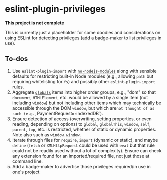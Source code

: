 # eslint-plugin-privileges

**This project is not complete**

This is currently just a placeholder for some doodles and considerations on
using ESLint for detecting privileges (add a badge-maker to list
privileges in use).

## To-dos

1. Use `eslint-plugin-import` with
    [`no-nodejs-modules`](https://github.com/benmosher/eslint-plugin-import/blob/master/docs/rules/no-nodejs-modules.md)
    along with sensible defaults for restricting built-in Node modules (e.g.,
    allowing `path` but requiring whitelisting for `fs`) and possibly other
    `eslint-plugin-import` rules.
1. Aggregate [`globals`](https://www.npmjs.com/package/globals) items into higher
    order groups, e.g., "dom" so that `document`, `HTMLElement`, etc. would be
    allowed by a single item (not including `window`) but not including other items
    which may technically be accessible through the DOM `window`, but which are`
    not thought of as such (e.g., `PaymentRequest` or `indexedDB`).
1. Ensure detection of access (overwriting, setting properties, or even reading,
    depending on options) to `global`, `globalThis`, `window`, `self`, `parent`,
    `top`, etc. is restricted, whether of static or dynamic properties. Note also
    such as `window.window`.
1. Iterate through files for `require`, `import` (dynamic or static), and maybe
    `define` (`fetch` or `XMLHttpRequest` could be used with `eval` but that
    rule could not be readily used without a lot of complexity). Ensure can
    check any extension found for an imported/required file, not
    just those at command line.
1. Add a badge-maker to advertise those privileges required/in use in one's project

